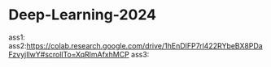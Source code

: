 # Deep-Learning-2024
ass1: 
ass2:https://colab.research.google.com/drive/1hEnDIFP7rl422RYbeBX8PDaFzvyjIlwY#scrollTo=XqRlmAfxhMCP
ass3:
